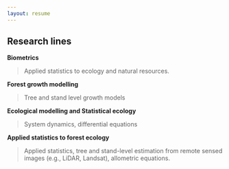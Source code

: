 ```yaml
---
layout: resume
---
```

## Research lines

__Biometrics__

> Applied statistics to ecology and natural resources.

__Forest growth modelling__

> Tree and stand level growth models

__Ecological modelling and Statistical ecology__

> System dynamics, differential equations

__Applied statistics to forest ecology__

> Applied statistics, tree and stand-level estimation from remote sensed images (e.g., LiDAR, Landsat), allometric equations.

<!-- ### Footer

Last updated: August 2020 -->


